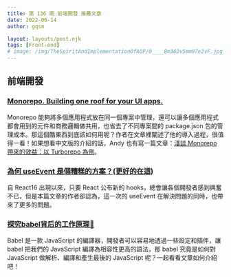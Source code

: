 ```yaml
---
title: 第 136 期 前端開發 推薦文章
date: 2022-06-14
author: gqsm

layout: layouts/post.njk
tags: [Front-end]
# image: /img/TheSpiritAndImplementationOfAOP/0____Bm36Dv5mm97e2vF.jpg
---
```


## 前端開發
<!-- summary -->

### [Monorepo. Building one roof for your UI apps.](https://sagarpreet.in/monorepo-building-one-roof-for-your-ui-apps)

Monorepo 能夠將多個應用程式放在同一個專案中管理，還可以讓多個應用程式都會用到的元件和商務邏輯做共用，也省去了不同專案間的 package.json 包的管理成本。那這個酷東西到底該如何用呢？作者在文章裡闡述了他的導入過程，很值得一看！如果想看中文版的介紹的話，Andy 也有寫一篇文章：[淺談 Monorepo 帶來的效益：以 Turborepo 為例](https://medium.com/starbugs/%E6%B7%BA%E8%AB%87-monorepo-%E5%B8%B6%E4%BE%86%E7%9A%84%E6%95%88%E7%9B%8A-%E4%BB%A5-turborepo-%E7%82%BA%E4%BE%8B-615fb4af5ebd)。

<!-- summary -->

### [為何 useEvent 是個糟糕的方案？(更好的在這)](https://medium.com/@anokyy/%E7%82%BA%E4%BD%95useevent%E6%98%AF%E5%80%8B%E7%B3%9F%E7%B3%95%E7%9A%84%E6%96%B9%E6%A1%88-%E6%9B%B4%E5%A5%BD%E7%9A%84%E5%9C%A8%E9%80%99-de7fc2e509e8)

自 React16 出現以來，只要 React 公布新的 hooks，總會讓各個開發者感到興奮不已，但是本篇文章的作者卻認為，這一次的 useEvent 在解決問題的同時，也帶來了更多的問題。

### [探究babel背后的工作原理🤔](https://juejin.cn/post/7108268258020556836)

Babel 是一款 JavaScript 的編譯器，開發者可以容易地透過一些設定和插件，讓 babel 把我們的 JavaScript 編譯為相容性更高的語法，那 babel 究竟是如何對 JavaScript 做解析、編譯和產生最後的 JavaScript 呢？一起看看文章如何介紹吧！
